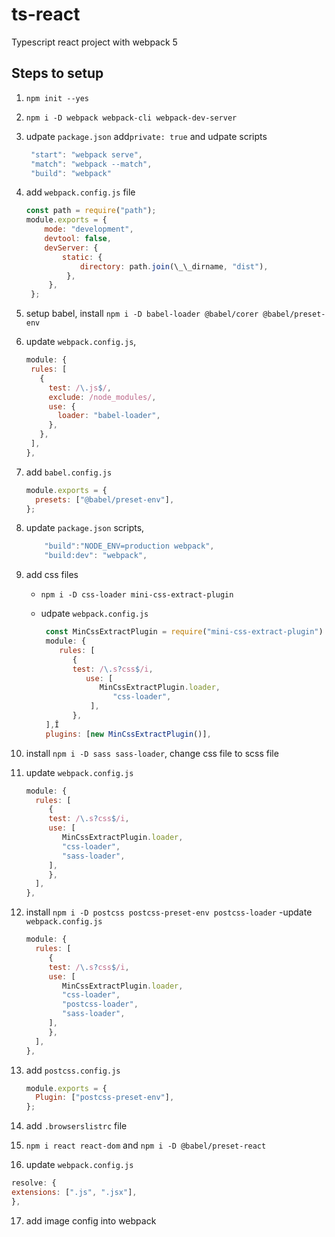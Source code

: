 # ts-react

Typescript react project with webpack 5

## Steps to setup

1. `npm init --yes`
2. `npm i -D webpack webpack-cli webpack-dev-server`
3. udpate `package.json` add`private: true` and udpate scripts
   ```js
    "start": "webpack serve",
    "match": "webpack --match",
    "build": "webpack"
   ```
4. add `webpack.config.js` file
   ```js
   const path = require("path");
   module.exports = {
       mode: "development",
       devtool: false,
       devServer: {
           static: {
               directory: path.join(\_\_dirname, "dist"),
            },
        },
    };
   ```
5. setup babel, install `npm i -D babel-loader @babel/corer @babel/preset-env`
6. update `webpack.config.js`,
   ```js
   module: {
    rules: [
      {
        test: /\.js$/,
        exclude: /node_modules/,
        use: {
          loader: "babel-loader",
        },
      },
    ],
   },
   ```
7. add `babel.config.js`
   ```js
   module.exports = {
     presets: ["@babel/preset-env"],
   };
   ```
8. update `package.json` scripts,
   ```js
       "build":"NODE_ENV=production webpack",
       "build:dev": "webpack",
   ```
9. add css files

   - `npm i -D css-loader mini-css-extract-plugin`
   - udpate `webpack.config.js`

     ```js
      const MinCssExtractPlugin = require("mini-css-extract-plugin")
      module: {
         rules: [
            {
            test: /\.s?css$/i,
               use: [
                  MinCssExtractPlugin.loader,
                     "css-loader",
                ],
            },
      ],Î
      plugins: [new MinCssExtractPlugin()],
     ```

10. install `npm i -D sass sass-loader`, change css file to scss file
11. update `webpack.config.js`
    ```js
    module: {
      rules: [
         {
         test: /\.s?css$/i,
         use: [
            MinCssExtractPlugin.loader,
            "css-loader",
            "sass-loader",
         ],
         },
      ],
    },
    ```
12. install `npm i -D postcss postcss-preset-env postcss-loader`
    -update `webpack.config.js`
    ```js
    module: {
      rules: [
         {
         test: /\.s?css$/i,
         use: [
            MinCssExtractPlugin.loader,
            "css-loader",
            "postcss-loader",
            "sass-loader",
         ],
         },
      ],
    },
    ```
13. add `postcss.config.js`

    ```js
    module.exports = {
      Plugin: ["postcss-preset-env"],
    };
    ```

14. add `.browserslistrc` file
15. `npm i react react-dom` and `npm i -D @babel/preset-react`
16. update `webpack.config.js`

   ```js
   resolve: {
   extensions: [".js", ".jsx"],
   },
   ```
17. add image config into webpack